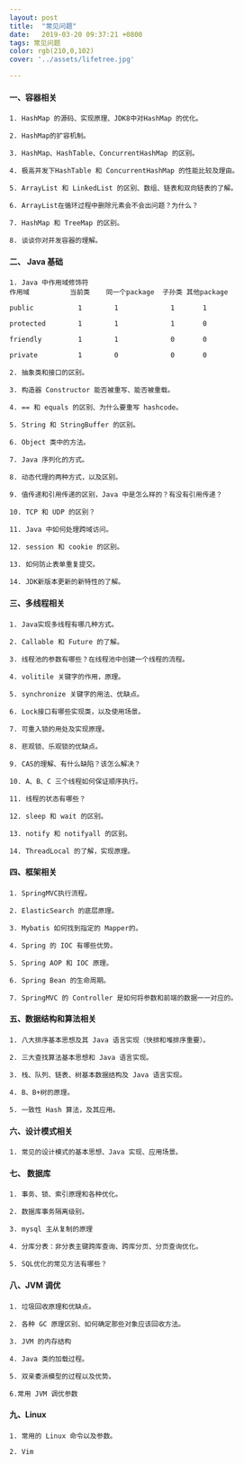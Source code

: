 ```yaml
---
layout: post
title:  "常见问题"
date:   2019-03-20 09:37:21 +0800
tags: 常见问题
color: rgb(210,0,102)
cover: '../assets/lifetree.jpg'

---
```


#### 一、容器相关

	1. HashMap 的源码、实现原理、JDK8中对HashMap 的优化。

	2. HashMap的扩容机制。

	3. HashMap、HashTable、ConcurrentHashMap 的区别。

	4. 极高并发下HashTable 和 ConcurrentHashMap 的性能比较及理由。

	5. ArrayList 和 LinkedList 的区别、数组、链表和双向链表的了解。

	6. ArrayList在循环过程中删除元素会不会出问题？为什么？

	7. HashMap 和 TreeMap 的区别。

	8. 谈谈你对并发容器的理解。

#### 二、 Java 基础

	1. Java 中作用域修饰符
	作用域		     当前类	同一个package	子孙类	其他package

	public		     1		  1				1		1

	protected		 1		  1				1		0

	friendly		 1		  1				0		0

	private 		 1		  0				0		0

	2. 抽象类和接口的区别。

	3. 构造器 Constructor 能否被重写、能否被重载。

	4. == 和 equals 的区别、为什么要重写 hashcode。

	5. String 和 StringBuffer 的区别。

	6. Object 类中的方法。

	7. Java 序列化的方式。

	8. 动态代理的两种方式，以及区别。

	9. 值传递和引用传递的区别，Java 中是怎么样的？有没有引用传递？

	10. TCP 和 UDP 的区别？

	11. Java 中如何处理跨域访问。

	12. session 和 cookie 的区别。

	13. 如何防止表单重复提交。

	14. JDK新版本更新的新特性的了解。

#### 三、多线程相关

	1. Java实现多线程有哪几种方式。

	2. Callable 和 Future 的了解。

	3. 线程池的参数有哪些？在线程池中创建一个线程的流程。

	4. volitile 关键字的作用，原理。

	5. synchronize 关键字的用法、优缺点。

	6. Lock接口有哪些实现类，以及使用场景。

	7. 可重入锁的用处及实现原理。

	8. 悲观锁、乐观锁的优缺点。

	9. CAS的理解、有什么缺陷？该怎么解决？

	10. A、B、C 三个线程如何保证顺序执行。

	11. 线程的状态有哪些？

	12. sleep 和 wait 的区别。

	13. notify 和 notifyall 的区别。

	14. ThreadLocal 的了解，实现原理。


#### 四、框架相关

	1. SpringMVC执行流程。

	2. ElasticSearch 的底层原理。

	3. Mybatis 如何找到指定的 Mapper的。

	4. Spring 的 IOC 有哪些优势。

	5. Spring AOP 和 IOC 原理。

	6. Spring Bean 的生命周期。

	7. SpringMVC 的 Controller 是如何将参数和前端的数据一一对应的。

#### 五、数据结构和算法相关

	1. 八大排序基本思想及其 Java 语言实现（快排和堆排序重要）。

	2. 三大查找算法基本思想和 Java 语言实现。

	3. 栈、队列、链表、树基本数据结构及 Java 语言实现。

	4. B、B+树的原理。

	5. 一致性 Hash 算法，及其应用。

#### 六、设计模式相关

	1. 常见的设计模式的基本思想、Java 实现、应用场景。

#### 七、 数据库

	1. 事务、锁、索引原理和各种优化。

	2. 数据库事务隔离级别。

	3. mysql 主从复制的原理

	4. 分库分表：非分表主键跨库查询、跨库分页、分页查询优化。

	5. SQL优化的常见方法有哪些？

#### 八、JVM 调优

	1. 垃圾回收原理和优缺点。

	2. 各种 GC 原理区别、如何确定那些对象应该回收方法。

	3. JVM 的内存结构

	4. Java 类的加载过程。

	5. 双亲委派模型的过程以及优势。

	6.常用 JVM 调优参数

#### 九、Linux

	1. 常用的 Linux 命令以及参数。

	2. Vim






